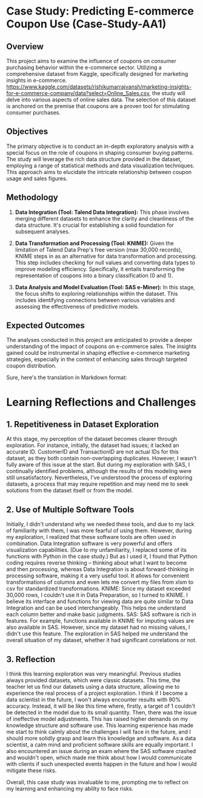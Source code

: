 # Case Study: Predicting E-commerce Coupon Use (Case-Study-AA1)

## Overview

This project aims to examine the influence of coupons on consumer purchasing behavior within the e-commerce sector. Utilizing a comprehensive dataset from Kaggle, specifically designed for marketing insights in e-commerce. https://www.kaggle.com/datasets/rishikumarrajvansh/marketing-insights-for-e-commerce-company/data?select=Online_Sales.csv, the study will delve into various aspects of online sales data. The selection of this dataset is anchored on the premise that coupons are a proven tool for stimulating consumer purchases.

## Objectives

The primary objective is to conduct an in-depth exploratory analysis with a special focus on the role of coupons in shaping consumer buying patterns. The study will leverage the rich data structure provided in the dataset, employing a range of statistical methods and data visualization techniques. This approach aims to elucidate the intricate relationship between coupon usage and sales figures.

## Methodology

1. **Data Integration (Tool: Talend Data Integration):** This phase involves merging different datasets to enhance the clarity and cleanliness of the data structure. It's crucial for establishing a solid foundation for subsequent analyses.

2. **Data Transformation and Processing (Tool: KNIME):** Given the limitation of Talend Data Prep's free version (max 30,000 records), KNIME steps in as an alternative for data transformation and processing. This step includes checking for null values and converting data types to improve modeling efficiency. Specifically, it entails transforming the representation of coupons into a binary classification (0 and 1).

3. **Data Analysis and Model Evaluation (Tool: SAS e-Miner):** In this stage, the focus shifts to exploring relationships within the dataset. This includes identifying connections between various variables and assessing the effectiveness of predictive models.

## Expected Outcomes

The analyses conducted in this project are anticipated to provide a deeper understanding of the impact of coupons on e-commerce sales. The insights gained could be instrumental in shaping effective e-commerce marketing strategies, especially in the context of enhancing sales through targeted coupon distribution.

Sure, here's the translation in Markdown format:


# Learning Reflections and Challenges

## 1. Repetitiveness in Dataset Exploration
At this stage, my perception of the dataset becomes clearer through exploration. For instance, initially, the dataset had issues; it lacked an accurate ID. CustomerID and TransactionID are not actual IDs for this dataset, as they both contain non-overlapping duplicates. However, I wasn't fully aware of this issue at the start. But during my exploration with SAS, I continually identified problems, although the results of this modeling were still unsatisfactory. Nevertheless, I've understood the process of exploring datasets, a process that may require repetition and may need me to seek solutions from the dataset itself or from the model.

## 2. Use of Multiple Software Tools
Initially, I didn't understand why we needed these tools, and due to my lack of familiarity with them, I was more fearful of using them. However, during my exploration, I realized that these software tools are often used in combination.
Data Integration software is very powerful and offers visualization capabilities. (Due to my unfamiliarity, I replaced some of its functions with Python in the case study.) But as I used it, I found that Python coding requires reverse thinking – thinking about what I want to become and then processing, whereas Data Integration is about forward-thinking in processing software, making it a very useful tool. It allows for convenient transformations of columns and even lets me convert my files from xlsm to csv for standardized transformations.
KNIME: Since my dataset exceeded 30,000 rows, I couldn't use it in Data Preparation, so I turned to KNIME. I believe its interface and functions for viewing data are quite similar to Data Integration and can be used interchangeably. This helps me understand each column better and make basic judgments.
SAS: SAS software is rich in features. For example, functions available in KNIME for imputing values are also available in SAS. However, since my dataset had no missing values, I didn't use this feature. The exploration in SAS helped me understand the overall situation of my dataset, whether it had significant correlations or not.

## 3. Reflection
I think this learning exploration was very meaningful. Previous studies always provided datasets, which were classic datasets. This time, the teacher let us find our datasets using a data structure, allowing me to experience the real process of a project exploration. I think if I become a data scientist in the future, I won't always encounter results with 90% accuracy. Instead, it will be like this time where, firstly, a target of 1 couldn't be detected in the model due to its small quantity. Then, there was the issue of ineffective model adjustments. This has raised higher demands on my knowledge structure and software use. This learning experience has made me start to think calmly about the challenges I will face in the future, and I should more solidly grasp and learn this knowledge and software. As a data scientist, a calm mind and proficient software skills are equally important.
I also encountered an issue during an exam where the SAS software crashed and wouldn't open, which made me think about how I would communicate with clients if such unexpected events happen in the future and how I would mitigate these risks.

Overall, this case study was invaluable to me, prompting me to reflect on my learning and enhancing my ability to face risks.
